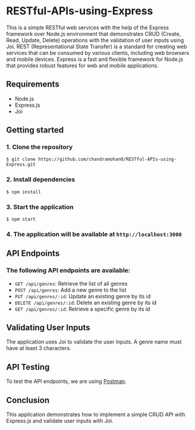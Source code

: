 # RESTful-APIs-using-Express
 
 This is a simple RESTful web services with the help of the Express framework over Node.js environment that demonstrates CRUD (Create, Read, Update, Delete) operations with the validation of user inputs using Joi. REST (Representational State Transfer) is a standard for creating web services that can be consumed by various clients, including web browsers and mobile devices. Express is a fast and flexible framework for Node.js that provides robust features for web and mobile applications.
 
 
## Requirements
<ul>
 <li>Node.js</li>
 <li>Express.js</li>
 <li>Joi</li>
</ul>


## Getting started


### 1. Clone the repository
```
$ git clone https://github.com/chandramohan0/RESTful-APIs-using-Express.git
```

### 2. Install dependencies
```
$ npm install

```
### 3. Start the application
```
$ npm start
```

### 4. The application will be available at `http://localhost:3000`


## API Endpoints

### The following API endpoints are available:

 * `GET /api/genres`: Retrieve the list of all genres
 * `POST /api/genres`: Add a new genre to the list
 * `PUT /api/genres/:id`: Update an existing genre by its id
 * `DELETE /api/genres/:id`: Delete an existing genre by its id
 * `GET /api/genres/:id`: Retrieve a specific genre by its id
 

## Validating User Inputs

The application uses Joi to validate the user inputs. A genre name must have at least 3 characters.


## API Testing

To test the API endpoints, we are using [Postman](https://www.postman.com/).


## Conclusion

This application demonstrates how to implement a simple CRUD API with Express.js and validate user inputs with Joi.
 
